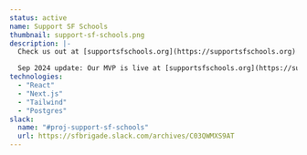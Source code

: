 ```yaml
---
status: active
name: Support SF Schools
thumbnail: support-sf-schools.png
description: |-
  Check us out at [supportsfschools.org](https://supportsfschools.org)! Our target users are people who live or work in San Francisco and want to support local schools but don’t know how. This is a fun and important project to bring transparency, engagement, and dollars to the school district.

  Sep 2024 update: Our MVP is live at [supportsfschools.org](https://supportsfschools.org)! We focus on helping people connect with schools near where they live or work, and to find where to donate their money or volunteer their time. The MVP is high school only, so we’ll soon be expanding to elementary and middle schools.
technologies:
  - "React"
  - "Next.js"
  - "Tailwind"
  - "Postgres"
slack:
  name: "#proj-support-sf-schools"
  url: https://sfbrigade.slack.com/archives/C03QWMXS9AT
---
```

